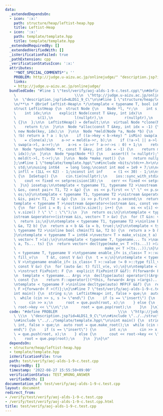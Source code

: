 ```yaml
---
data:
  _extendedDependsOn:
  - icon: ':x:'
    path: structure/heap/leftist-heap.hpp
    title: Leftist-Heap
  - icon: ':x:'
    path: template/template.hpp
    title: template/template.hpp
  _extendedRequiredBy: []
  _extendedVerifiedWith: []
  _isVerificationFailed: true
  _pathExtension: cpp
  _verificationStatusIcon: ':x:'
  attributes:
    '*NOT_SPECIAL_COMMENTS*': ''
    PROBLEM: http://judge.u-aizu.ac.jp/onlinejudge/" "description.jsp?id=ALDS1_9_C
    links:
    - http://judge.u-aizu.ac.jp/onlinejudge/
  bundledCode: "#line 1 \"test/verify/aoj-alds-1-9-c.test.cpp\"\n#define PROBLEM \
    \                           \\\n  \"http://judge.u-aizu.ac.jp/onlinejudge/\" \\\
    \n  \"description.jsp?id=ALDS1_9_C\"\n\n#line 1 \"structure/heap/leftist-heap.hpp\"\
    \n/**\n * @brief Leftist-Heap\n */\ntemplate < typename T, bool isMin = true >\n\
    struct LeftistHeap {\n  struct Node {\n    Node *l, *r;\n    int s;\n    T key;\n\
    \    int idx;\n\n    explicit Node(const T &key, int idx)\n        : key(key),\n\
    \          s(1),\n          l(nullptr),\n          r(nullptr),\n          idx(idx)\
    \ {}\n  };\n\n  LeftistHeap() = default;\n\n  virtual Node *clone(Node *t) {\n\
    \    return t;\n  }\n\n  Node *alloc(const T &key, int idx = -1) {\n    return\
    \ new Node(key, idx);\n  }\n\n  Node *meld(Node *a, Node *b) {\n    if (!a ||\
    \ !b) return a ? a : b;\n    if ((a->key < b->key) ^ isMin) swap(a, b);\n    a\
    \    = clone(a);\n    a->r = meld(a->r, b);\n    if (!a->l || a->l->s < a->r->s)\
    \ swap(a->l, a->r);\n    a->s = (a->r ? a->r->s : 0) + 1;\n    return a;\n  }\n\
    \n  Node *push(Node *t, const T &key, int idx = -1) {\n    return meld(t, alloc(key,\
    \ idx));\n  }\n\n  Node *pop(Node *t) {\n    assert(t != nullptr);\n    return\
    \ meld(t->l, t->r);\n  }\n\n  Node *make_root() {\n    return nullptr;\n  }\n\
    };\n#line 1 \"template/template.hpp\"\n#include <bits/stdc++.h>\n\nusing namespace\
    \ std;\n\nusing int64   = long long;\nconst int mod = 1e9 + 7;\n\nconst int64\
    \ infll = (1LL << 62) - 1;\nconst int inf     = (1 << 30) - 1;\n\nstruct IoSetup\
    \ {\n  IoSetup() {\n    cin.tie(nullptr);\n    ios::sync_with_stdio(false);\n\
    \    cout << fixed << setprecision(10);\n    cerr << fixed << setprecision(10);\n\
    \  }\n} iosetup;\n\ntemplate < typename T1, typename T2 >\nostream &operator<<(ostream\
    \ &os, const pair< T1, T2 > &p) {\n  os << p.first << \" \" << p.second;\n  return\
    \ os;\n}\n\ntemplate < typename T1, typename T2 >\nistream &operator>>(istream\
    \ &is, pair< T1, T2 > &p) {\n  is >> p.first >> p.second;\n  return is;\n}\n\n\
    template < typename T >\nostream &operator<<(ostream &os, const vector< T > &v)\
    \ {\n  for (int i = 0; i < (int)v.size(); i++) {\n    os << v[i] << (i + 1 !=\
    \ v.size() ? \" \" : \"\");\n  }\n  return os;\n}\n\ntemplate < typename T >\n\
    istream &operator>>(istream &is, vector< T > &v) {\n  for (T &in: v) is >> in;\n\
    \  return is;\n}\n\ntemplate < typename T1, typename T2 >\ninline bool chmax(T1\
    \ &a, T2 b) {\n  return a < b && (a = b, true);\n}\n\ntemplate < typename T1,\
    \ typename T2 >\ninline bool chmin(T1 &a, T2 b) {\n  return a > b && (a = b, true);\n\
    }\n\ntemplate < typename T = int64 >\nvector< T > make_v(size_t a) {\n  return\
    \ vector< T >(a);\n}\n\ntemplate < typename T, typename... Ts >\nauto make_v(size_t\
    \ a, Ts... ts) {\n  return vector< decltype(make_v< T >(ts...)) >(a,\n       \
    \                                         make_v< T >(ts...));\n}\n\ntemplate\
    \ < typename T, typename V >\ntypename enable_if< is_class< T >::value == 0 >::type\
    \ fill_v(\n    T &t, const V &v) {\n  t = v;\n}\n\ntemplate < typename T, typename\
    \ V >\ntypename enable_if< is_class< T >::value != 0 >::type fill_v(\n    T &t,\
    \ const V &v) {\n  for (auto &e: t) fill_v(e, v);\n}\n\ntemplate < typename F\
    \ >\nstruct FixPoint: F {\n  explicit FixPoint(F &&f): F(forward< F >(f)) {}\n\
    \n  template < typename... Args >\n  decltype(auto) operator()(Args &&...args)\
    \ const {\n    return F::operator()(*this, forward< Args >(args)...);\n  }\n};\n\
    \ntemplate < typename F >\ninline decltype(auto) MFP(F &&f) {\n  return FixPoint<\
    \ F >{forward< F >(f)};\n}\n#line 7 \"test/verify/aoj-alds-1-9-c.test.cpp\"\n\n\
    int main() {\n  string s;\n  LeftistHeap< int, false > que;\n  auto root = que.make_root();\n\
    \  while (cin >> s, s != \"end\") {\n    if (s == \"insert\") {\n      int x;\n\
    \      cin >> x;\n      root = que.push(root, x);\n    } else {\n      cout <<\
    \ root->key << \"\\n\";\n      root = que.pop(root);\n    }\n  }\n}\n"
  code: "#define PROBLEM                            \\\n  \"http://judge.u-aizu.ac.jp/onlinejudge/\"\
    \ \\\n  \"description.jsp?id=ALDS1_9_C\"\n\n#include \"../../structure/heap/leftist-heap.hpp\"\
    \n#include \"../../template/template.hpp\"\n\nint main() {\n  string s;\n  LeftistHeap<\
    \ int, false > que;\n  auto root = que.make_root();\n  while (cin >> s, s != \"\
    end\") {\n    if (s == \"insert\") {\n      int x;\n      cin >> x;\n      root\
    \ = que.push(root, x);\n    } else {\n      cout << root->key << \"\\n\";\n  \
    \    root = que.pop(root);\n    }\n  }\n}\n"
  dependsOn:
  - structure/heap/leftist-heap.hpp
  - template/template.hpp
  isVerificationFile: true
  path: test/verify/aoj-alds-1-9-c.test.cpp
  requiredBy: []
  timestamp: '2022-08-27 15:55:50+09:00'
  verificationStatus: TEST_WRONG_ANSWER
  verifiedWith: []
documentation_of: test/verify/aoj-alds-1-9-c.test.cpp
layout: document
redirect_from:
- /verify/test/verify/aoj-alds-1-9-c.test.cpp
- /verify/test/verify/aoj-alds-1-9-c.test.cpp.html
title: test/verify/aoj-alds-1-9-c.test.cpp
---
```

